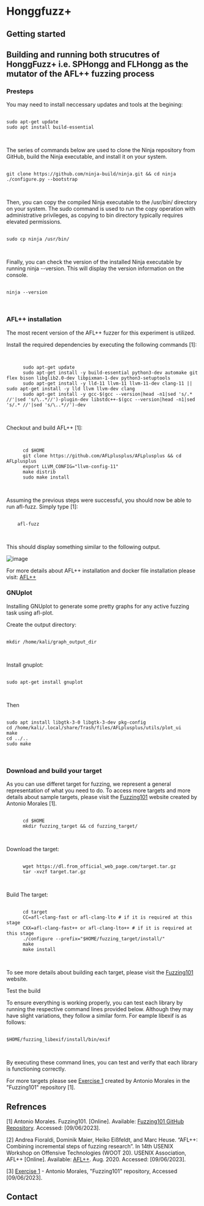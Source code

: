 # Honggfuzz+
## Getting started


## Building and running both strucutres of HonggFuzz+ i.e. SPHongg and FLHongg as the mutator of the AFL++ fuzzing process
### Presteps

You may need to install neccessary updates and tools at the begining:

<div>
  <pre>
    <code class="language-bash">
sudo apt-get update
sudo apt install build-essential
    </code>
  </pre>
</div>
The series of commands below are used to clone the Ninja repository from GitHub, build the Ninja executable, and install it on your system. 
<div>
  <pre>
    <code class="language-bash">
git clone https://github.com/ninja-build/ninja.git && cd ninja
./configure.py --bootstrap
    </code>
  </pre>
</div>

Then, you can copy the compiled Ninja executable to the /usr/bin/ directory on your system. The sudo command is used to run the copy operation with administrative privileges, as copying to bin directory typically requires elevated permissions.
<div>
  <pre>
    <code class="language-bash">
sudo cp ninja /usr/bin/
    </code>
  </pre>
</div>

Finally, you can check the version of the installed Ninja executable by running ninja --version. This will display the version information on the console.

<div>
  <pre>
    <code class="language-bash">
ninja --version
    </code>
  </pre>
</div>


### AFL++ installation

The most recent version of the AFL++ fuzzer for this experiment is utilized.

Install the required dependencies by executing the following commands [1]:
<div>
  <pre>
    <code class="language-bash">
      <!-- Paste your code here -->
      sudo apt-get update
      sudo apt-get install -y build-essential python3-dev automake git flex bison libglib2.0-dev libpixman-1-dev python3-setuptools
      sudo apt-get install -y lld-11 llvm-11 llvm-11-dev clang-11 || sudo apt-get install -y lld llvm llvm-dev clang
      sudo apt-get install -y gcc-$(gcc --version|head -n1|sed 's/.* //'|sed 's/\..*//')-plugin-dev libstdc++-$(gcc --version|head -n1|sed 's/.* //'|sed 's/\..*//')-dev
    </code>
  </pre>
</div>

Checkout and build AFL++ [1]: 

<div>
  <pre>
    <code class="language-bash">
      <!-- Paste your code here -->
      cd $HOME
      git clone https://github.com/AFLplusplus/AFLplusplus && cd AFLplusplus
      export LLVM_CONFIG="llvm-config-11"
      make distrib
      sudo make install
    </code>
  </pre>
</div>


Assuming the previous steps were successful, you should now be able to run afl-fuzz. Simply type [1]:
<div>
  <pre>
    <code class="language-bash">
    afl-fuzz
    </code>
  </pre>
</div>
This should display something similar to the following output.

![image](https://github.com/sbamohabbatchafjiri/Honggfuzzplus/assets/47651730/7b2d92a4-dae0-4af0-9185-78bce6ae414e)

For  more details about AFL++ installation and docker file installation please visit: [AFL++](https://github.com/AFLplusplus/AFLplusplus)
### GNUplot
Installing GNUplot to generate some pretty graphs for any active fuzzing task using afl-plot. 

Create the output directory:
<div>
  <pre>
    <code class="language-bash">
mkdir /home/kali/graph_output_dir
    </code>
  </pre>
</div>
<div>
Install gnuplot:
  <pre>
    <code class="language-bash">
sudo apt-get install gnuplot
    </code>
  </pre>
</div>

Then
<div>
  <pre>
    <code class="language-bash">
sudo apt install libgtk-3-0 libgtk-3-dev pkg-config
cd /home/kali/.local/share/Trash/files/AFLplusplus/utils/plot_ui
make
cd ../..
sudo make
  </code>
  </pre>
</div>

 
### Download and build your target

As you can use differet target for fuzzing, we represent a general representation of what you need to do. To access more targets and more details about sample targets, please visit the [Fuzzing101](https://github.com/antonio-morales/Fuzzing101/tree/main) website created by Antonio Morales [1].
<div>
  <pre>
    <code class="language-bash">
      cd $HOME
      mkdir fuzzing_target && cd fuzzing_target/
 </code>
  </pre>
</div>

Download the target:
<div>
  <pre>
    <code class="language-bash">
      wget https://dl.from_official_web_page.com/target.tar.gz
      tar -xvzf target.tar.gz
    </code>
  </pre>
</div>

Build The target:
<div>
  <pre>
    <code class="language-bash">
      cd target
      CC=afl-clang-fast or afl-clang-lto # if it is required at this stage
      CXX=afl-clang-fast++ or afl-clang-lto++ # if it is required at this stage
      ./configure --prefix="$HOME/fuzzing_target/install/"
      make
      make install
    </code>
  </pre>
</div>

To see more details about building each target, please visit the [Fuzzing101](https://github.com/antonio-morales/Fuzzing101/tree/main) website.

Test the build

To ensure everything is working properly, you can test each library by running the respective command lines provided below. Although they may have slight variations, they follow a similar form. For eample libexif is as follows:

<div>
  <pre>
    <code class="language-bash">
$HOME/fuzzing_libexif/install/bin/exif
    </code>
  </pre>
</div>

By executing these command lines, you can test and verify that each library is functioning correctly. 


For more targets please see [Exercise 1](https://github.com/antonio-morales/Fuzzing101/tree/main/Exercise%201) created by Antonio Morales in the "Fuzzing101" repository [1].


## Refrences

[1] Antonio Morales. Fuzzing101. [Online]. Available: [Fuzzing101 GitHub Repository](https://github.com/antonio-morales/Fuzzing101/tree/main). Accessed: [09/06/2023].

[2] Andrea Fioraldi, Dominik Maier, Heiko Eißfeldt, and Marc Heuse. “AFL++: Combining incremental steps of fuzzing research”. In 14th USENIX Workshop on Offensive Technologies (WOOT 20). USENIX Association, AFL++ [Online]. Available: [AFL++](https://github.com/AFLplusplus/AFLplusplus). Aug. 2020. Accessed: [09/06/2023].

[3] [Exercise 1](https://github.com/antonio-morales/Fuzzing101/tree/main/Exercise%201) - Antonio Morales, "Fuzzing101" repository, Accessed [09/06/2023].

## Contact
